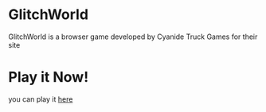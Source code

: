 # GlitchWorld
GlitchWorld is a browser game developed by Cyanide Truck Games for their site

# Play it Now!
you can play it <a href="https://www.cyanidetruckgames.tk/GlitchWorld/App.html">here</a>
